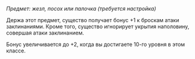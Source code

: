 _Предмет: жезл, посох или палочка (требуется настройка)_

Держа этот предмет, существо получает бонус +1 к броскам атаки заклинаниями. Кроме того, существо игнорирует укрытия наполовину, совершая атаки заклинанием.

Бонус увеличивается до +2, когда вы достигаете 10-го уровня в этом классе.